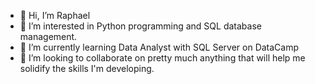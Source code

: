 - 👋 Hi, I’m Raphael 
- 👀 I’m interested in Python programming and SQL database management.
- 🌱 I’m currently learning Data Analyst with SQL Server on DataCamp 
- 💞️ I’m looking to collaborate on pretty much anything that will help me solidify the skills I'm developing.


<!---
reallybadchess/reallybadchess is a ✨ special ✨ repository because its `README.md` (this file) appears on your GitHub profile.

You can click the Preview link to take a look at your changes.
--->
